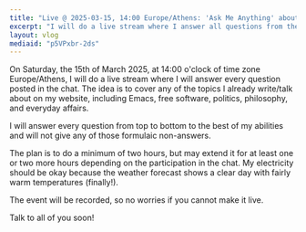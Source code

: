 ```yaml
---
title: "Live @ 2025-03-15, 14:00 Europe/Athens: 'Ask Me Anything' about Emacs, Linux, and Life in general"
excerpt: "I will do a live stream where I answer all questions from the people in the chat. The event will be recorded."
layout: vlog
mediaid: "p5VPxbr-2ds"
---
```


On Saturday, the 15th of March 2025, at 14:00 o'clock of time zone
Europe/Athens, I will do a live stream where I will answer every
question posted in the chat. The idea is to cover any of the topics I
already write/talk about on my website, including Emacs, free
software, politics, philosophy, and everyday affairs.

I will answer every question from top to bottom to the best of my
abilities and will not give any of those formulaic non-answers.

The plan is to do a minimum of two hours, but may extend it for at
least one or two more hours depending on the participation in the
chat. My electricity should be okay because the weather forecast shows
a clear day with fairly warm temperatures (finally!).

The event will be recorded, so no worries if you cannot make it live.

Talk to all of you soon!
